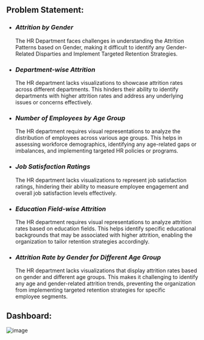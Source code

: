 ## Problem Statement:
* ### _Attrition by Gender_
   The HR Department faces challenges in understanding the Attrition Patterns based on Gender, making it difficult to identify any Gender-Related Disparties and Implement Targeted Retention Strategies.
 * ### _Department-wise Attrition_
   The HR department lacks visualizations to showcase attrition rates across different departments. This hinders their ability to identify departments with higher attrition rates and address any underlying issues or concerns effectively.
 * ### _Number of Employees by Age Group_
   The HR department requires visual representations to analyze the distribution of employees across various age groups. This helps in assessing workforce demographics, identifying any age-related gaps or imbalances, and implementing targeted HR policies or programs.
 * ### _Job Satisfaction Ratings_
   The HR department lacks visualizations to represent job satisfaction ratings, hindering their ability to measure employee engagement and overall job satisfaction levels effectively.
 * ### _Education Field-wise Attrition_
   The HR department requires visual representations to analyze attrition rates based on education fields. This helps identify specific educational backgrounds that may be associated with higher attrition, enabling the organization to tailor retention strategies accordingly.
 * ### _Attrition Rate by Gender for Different Age Group_
   The HR department lacks visualizations that display attrition rates based on gender and different age groups. This makes it challenging to identify any age and gender-related attrition trends, preventing the organization from implementing targeted retention strategies for specific employee segments.
## Dashboard:

![image](https://github.com/shridhar1504/Power-BI-Visualization-Project/assets/113985416/1d7c736f-c6b2-440f-8372-f01686690a77)

